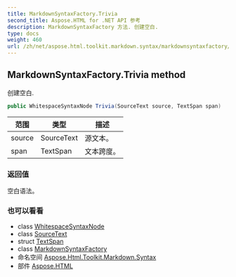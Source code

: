 ```yaml
---
title: MarkdownSyntaxFactory.Trivia
second_title: Aspose.HTML for .NET API 参考
description: MarkdownSyntaxFactory 方法. 创建空白.
type: docs
weight: 460
url: /zh/net/aspose.html.toolkit.markdown.syntax/markdownsyntaxfactory/trivia/
---
```

## MarkdownSyntaxFactory.Trivia method

创建空白.

```csharp
public WhitespaceSyntaxNode Trivia(SourceText source, TextSpan span)
```

| 范围 | 类型 | 描述 |
| --- | --- | --- |
| source | SourceText | 源文本。 |
| span | TextSpan | 文本跨度。 |

### 返回值

空白语法。

### 也可以看看

* class [WhitespaceSyntaxNode](../../whitespacesyntaxnode/)
* class [SourceText](../../../aspose.html.toolkit.markdown.syntax.text/sourcetext/)
* struct [TextSpan](../../../aspose.html.toolkit.markdown.syntax.text/textspan/)
* class [MarkdownSyntaxFactory](../)
* 命名空间 [Aspose.Html.Toolkit.Markdown.Syntax](../../markdownsyntaxfactory/)
* 部件 [Aspose.HTML](../../../)


